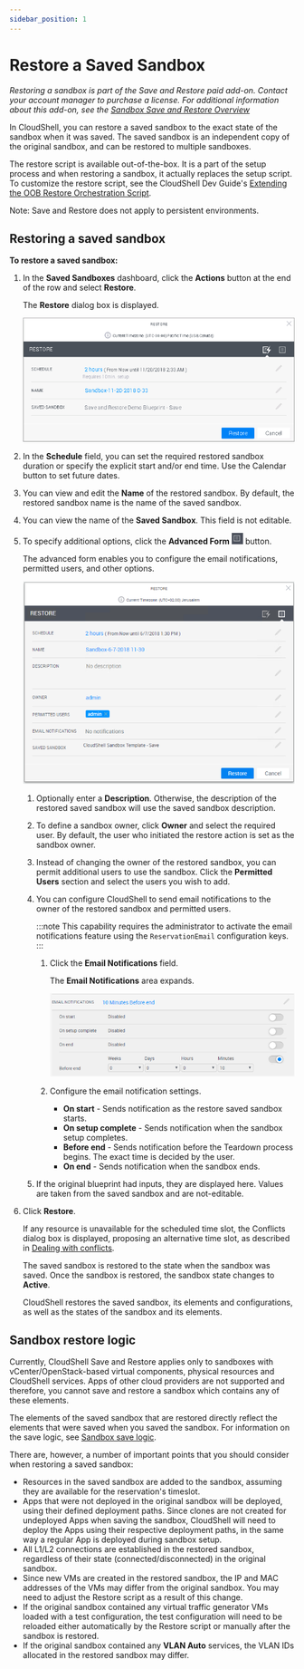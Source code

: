 ```yaml
---
sidebar_position: 1
---
```


# Restore a Saved Sandbox

*Restoring a sandbox is part of the Save and Restore paid add-on. Contact your account manager to purchase a license. For additional information about this add-on, see the [Sandbox Save and Restore Overview](../sandbox-save-and-restore-overview.md)*

In CloudShell, you can restore a saved sandbox to the exact state of the sandbox when it was saved. The saved sandbox is an independent copy of the original sandbox, and can be restored to multiple sandboxes.

The restore script is available out-of-the-box. It is a part of the setup process and when restoring a sandbox, it actually replaces the setup script. To customize the restore script, see the CloudShell Dev Guide's [Extending the OOB Restore Orchestration Script](https://help.quali.com/Online%20Help/0.0/Portal/Content/DevGuide/Orch-Scripts/CloudShell-OOB-Orch.htm#Extendin2).

Note: Save and Restore does not apply to persistent environments.


## Restoring a saved sandbox

**To restore a saved sandbox:**

1. In the **Saved Sandboxes** dashboard, click the **Actions** button at the end of the row and select **Restore**.
    
    The **Restore** dialog box is displayed.
    
    ![](/Images/CloudShell-Portal/Lab-Management/Environments/RestoreSandboxSimple.PNG)
    
2. In the **Schedule** field, you can set the required restored sandbox duration or specify the explicit start and/or end time. Use the Calendar button to set future dates.
    
3. You can view and edit the **Name** of the restored sandbox. By default, the restored sandbox name is the name of the saved sandbox.
    
4. You can view the name of the **Saved Sandbox**. This field is not editable.
5. To specify additional options, click the **Advanced Form** ![](/Images/CloudShell-Portal/Lab-Management/Reservations/AdvancedFormTab_20x20.png) button.
    
    The advanced form enables you to configure the email notifications, permitted users, and other options.
    
    ![](/Images/CloudShell-Portal/Lab-Management/Environments/RestoreSandboxAdvanced.PNG)
    
    1. Optionally enter a **Description**. Otherwise, the description of the restored saved sandbox will use the saved sandbox description.
    2. To define a sandbox owner, click **Owner** and select the required user. By default, the user who initiated the restore action is set as the sandbox owner.
    3. Instead of changing the owner of the restored sandbox, you can permit additional users to use the sandbox. Click the **Permitted Users** section and select the users you wish to add.
    4. You can configure CloudShell to send email notifications to the owner of the restored sandbox and permitted users.
        
        :::note
        This capability requires the administrator to activate the email notifications feature using the `ReservationEmail` configuration keys.
        :::
        
        1. Click the **Email Notifications** field.
            
            The **Email Notifications** area expands.
            
            ![](/Images/CloudShell-Portal/Lab-Management/Reservations/ReservePaneEmailNotificaions.png)
            
        2. Configure the email notification settings.
            - **On start** - Sends notification as the restore saved sandbox starts.
            - **On setup complete** - Sends notification when the sandbox setup completes.
            - **Before end** - Sends notification before the Teardown process begins. The exact time is decided by the user.
            - **On end** - Sends notification when the sandbox ends.
    5. If the original blueprint had inputs, they are displayed here. Values are taken from the saved sandbox and are not-editable.
6. Click **Restore**.
    
    If any resource is unavailable for the scheduled time slot, the Conflicts dialog box is displayed, proposing an alternative time slot, as described in [Dealing with conflicts](https://help.quali.com/Online%20Help/0.0/Portal/Content/CSP/LAB-MNG/Sndbx-Crt.htm#Dealing).
    
    The saved sandbox is restored to the state when the sandbox was saved. Once the sandbox is restored, the sandbox state changes to **Active**.
    
    CloudShell restores the saved sandbox, its elements and configurations, as well as the states of the sandbox and its elements.
    

## Sandbox restore logic

Currently, CloudShell Save and Restore applies only to sandboxes with vCenter/OpenStack-based virtual components, physical resources and CloudShell services. Apps of other cloud providers are not supported and therefore, you cannot save and restore a sandbox which contains any of these elements.

The elements of the saved sandbox that are restored directly reflect the elements that were saved when you saved the sandbox. For information on the save logic, see [Sandbox save logic](https://help.quali.com/Online%20Help/0.0/Portal/Content/CSP/LAB-MNG/Sndbx-Sv.htm#Save2).

There are, however, a number of important points that you should consider when restoring a saved sandbox:

- Resources in the saved sandbox are added to the sandbox, assuming they are available for the reservation's timeslot.
- Apps that were not deployed in the original sandbox will be deployed, using their defined deployment paths. Since clones are not created for undeployed Apps when saving the sandbox, CloudShell will need to deploy the Apps using their respective deployment paths, in the same way a regular App is deployed during sandbox setup.
- All L1/L2 connections are established in the restored sandbox, regardless of their state (connected/disconnected) in the original sandbox.
- Since new VMs are created in the restored sandbox, the IP and MAC addresses of the VMs may differ from the original sandbox. You may need to adjust the Restore script as a result of this change.
- If the original sandbox contained any virtual traffic generator VMs loaded with a test configuration, the test configuration will need to be reloaded either automatically by the Restore script or manually after the sandbox is restored.
- If the original sandbox contained any **VLAN Auto** services, the VLAN IDs allocated in the restored sandbox may differ.
